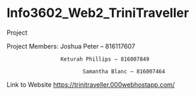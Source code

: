 # Info3602_Web2_TriniTraveller
Project

Project Members: Joshua Peter – 816117607

                     Keturah Phillips – 816007849

                            Samantha Blanc – 816007464
                            
Link to Website https://trinitraveller.000webhostapp.com/
